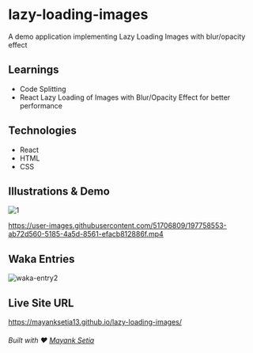 # lazy-loading-images
A demo application implementing Lazy Loading Images with blur/opacity effect

## Learnings
- Code Splitting
- React Lazy Loading of Images with Blur/Opacity Effect for better performance

## Technologies
- React
- HTML
- CSS

## Illustrations & Demo
![1](https://user-images.githubusercontent.com/51706809/197755924-712863b3-69e3-402f-ae25-443ba46fef68.png)

https://user-images.githubusercontent.com/51706809/197758553-ab72d560-5185-4a5d-8561-efacb812886f.mp4

## Waka Entries

![waka-entry2](https://user-images.githubusercontent.com/51706809/197758794-d2a43d81-d991-4f14-9bac-f5bdb6b94c01.png)

## Live Site URL
https://mayanksetia13.github.io/lazy-loading-images/

###### Built with ❤️ [Mayank Setia](github.com/mayanksetia13)
